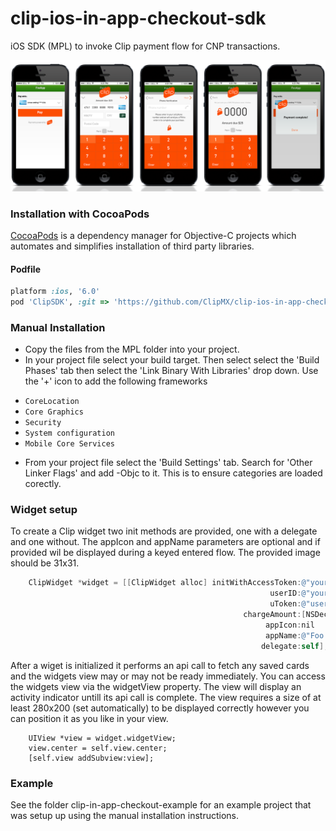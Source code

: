 clip-ios-in-app-checkout-sdk
============================

iOS SDK (MPL) to invoke Clip payment flow for CNP transactions. 

![SDK screenshots](docs/payment-lib-screens.png)

### Installation with CocoaPods

[CocoaPods](http://cocoapods.org) is a dependency manager for Objective-C projects which automates and simplifies installation of third party libraries.

#### Podfile

```ruby
platform :ios, '6.0'
pod 'ClipSDK', :git => 'https://github.com/ClipMX/clip-ios-in-app-checkout-sdk.git', :tag => '0.0.1'
```

### Manual Installation

* Copy the files from the MPL folder into your project.
* In your project file select your build target.  Then select select the 'Build Phases' tab then select the 'Link Binary With Libraries' drop down.  Use the '+' icon to add the following frameworks
 - `CoreLocation`
 - `Core Graphics`
 - `Security`
 - `System configuration`
 - `Mobile Core Services`
* From your project file select the 'Build Settings' tab.  Search for 'Other Linker Flags' and add -Objc to it.  This is to ensure categories are loaded corectly.  

### Widget setup

To create a Clip widget two init methods are provided, one with a delegate and one without.  The appIcon and appName parameters are optional and if provided wil be displayed during a keyed entered flow.  The provided image should be 31x31.

```objective-c
    ClipWidget *widget = [[ClipWidget alloc] initWithAccessToken:@"your access token"
                                                          userID:@"your users id"
                                                          uToken:@"user token"
                                                    chargeAmount:[NSDecimalNumber decimalNumberWithString:@"1.99"]
                                                         appIcon:nil
                                                         appName:@"Foo app"
                                                        delegate:self];
```

After a wiget is initialized it performs an api call to fetch any saved cards and the widgets view may or may not be ready immediately.  You can access the widgets view via the widgetView property.  The view will display an activity indicator untill its api call is complete.  The view requires a size of at least 280x200 (set automatically) to be displayed correctly however you can position it as you like in your view.

```objectiv-c
    UIView *view = widget.widgetView;
    view.center = self.view.center;
    [self.view addSubview:view];
```
    
### Example

See the folder clip-in-app-checkout-example for an example project that was setup up using the manual installation instructions.  
